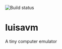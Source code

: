 ![Build status](https://travis-ci.org/andrenho/lilliput.svg?branch=master)

# luisavm
A tiny computer emulator
